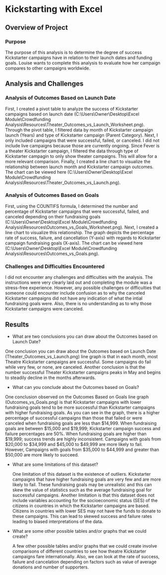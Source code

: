 # Kickstarting with Excel

## Overview of Project


### Purpose

The purpose of this analysis is to determine the degree of success Kickstarter campaigns have in relation to their launch dates and funding goals. Louise wants to complete this analysis to evaluate how her campaign compares to other campaigns worldwide.

## Analysis and Challenges

### Analysis of Outcomes Based on Launch Date

First, I created a pivot table to analyze the success of Kickstarter campaigns based on launch date (C:\Users\Owner\Desktop\Excel Module\Crowdfunding Analysis\Resources\Theater_Outcomes_vs_Launch_Worksheet.png). Through the pivot table, I filtered data by month of Kickstarter campaign launch (Years) and type of Kickstarter campaign (Parent Category). Next, I only included campaigns that were successful, failed, or canceled. I did not include live campaigns because those are currently ongoing. Since Fever is a theater Kickstarter campaign, I filtered the data through type of Kickstarter campagin to only show theater campaigns. This will allow for a more relevant comparison. Finally, I created a line chart to  visualize the relationship between launch month and Kickstarter campaign outcomes. The chart can be viewed here (C:\Users\Owner\Desktop\Excel Module\Crowdfunding Analysis\Resources\Theater_Outcomes_vs_Launch.png).

### Analysis of Outcomes Based on Goals

First, using the COUNTIFS formula, I determined the number and percentage of Kickstarter campaigns that were successful, failed, and canceled depending on their fundraising goals (C:\Users\Owner\Desktop\Excel Module\Crowdfunding Analysis\Resources\Outcomes_vs_Goals_Worksheet.png).  Next, I created a line chart to visualize this relationship. The graph depicts the percentage rate of success, failure, and cancellation (Y-axis) with regards to Kickstarter campaign fundraising goals (X-axis). The chart can be viewed here (C:\Users\Owner\Desktop\Excel Module\Crowdfunding Analysis\Resources\Outcomes_vs_Goals.png).

### Challenges and Difficulties Encountered

I did not encounter any challenges and difficulties with the analysis. The instructions were very clearly laid out and completing the module was a stress-free experience. However, any possible challenges or difficulties that someone could encounter include confusion as to why the canceled Kickstarter campaigns did not have any indication of what the intial fundraising goals were. Also, there is no understanding as to why those Kickstarter campaigns were canceled.

## Results

- What are two conclusions you can draw about the Outcomes based on Launch Date?

One conclusion you can draw about the Outcomes based on Launch Date (Theater_Outcomes_vs_Launch.png) line graph is that in each month, most Theatre Kickstarter campaigns are successful. Some campaigns do fail while very few, or none, are canceled. Another conclusion is that the number successful Theater Kickstarter campaigns peaks in May and begins to steadily decline in the months afterwards.

- What can you conclude about the Outcomes based on Goals?

One conclusion observed on the Outcomes Based on Goals line graph (Outcomes_vs_Goals.png) is that Kickstarter campaigns with lower fundraising goals tend to be more successful than Kickstarter campaigns with higher fundraising goals. As you can see in the graph, there is a higher percentage of successful campaigns than those that failed or were canceled when fundraising goals are less than $14,999. When fundraising goals are between $15,000 and $19,999; Kickstarter campaign success and failure percentages are 50%. When fundraising goals are higher than $19,999; success trends are highly inconsistent. Campaigns with goals from $20,000 to $34,999 and $45,000 to $49,999 are more likely to fail. However, Campaigns with goals from $35,000 to $44,999 and greater than $50,000 are more likely to succeed.

- What are some limitations of this dataset?

  One limitation of this dataset is the existence of outliers. Kickstarter campaigns that have higher fundraising goals are very few and are more likely to fail. These fundraising goals may be unrealistic and this can skew the value of statistics such as the average fundraising goal for successful campaigns. 
  Another limitation is that this dataset does not include variables accounting for the socioeconomic status (SES) of the citizens in countries in which the Kickstarter campaigns are based. Citizens in countries with lower SES may not have the funds to donate to these campaigns. This can lead to skewed success and failure rates leading to biased interpretations of the data.

- What are some other possible tables and/or graphs that we could create?

  A few other possible tables and/or graphs that we could create involve comparisons of different countries to see how theatre Kickstarter campaigns fare internationally. Also, we can look at the rate of success, failure and cancelation depending on factors such as value of average donations and number of supporters. 

